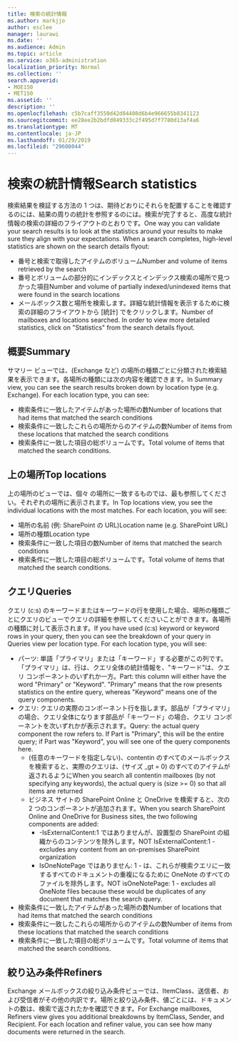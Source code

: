```yaml
---
title: 検索の統計情報
ms.author: markjjo
author: esclee
manager: laurawi
ms.date: ''
ms.audience: Admin
ms.topic: article
ms.service: o365-administration
localization_priority: Normal
ms.collection: ''
search.appverid:
- MOE150
- MET150
ms.assetid: ''
description: ''
ms.openlocfilehash: c5b7caff3550d42d84408d6b4e966655b8341123
ms.sourcegitcommit: ee28ee2b2bdfd049333c2f495d7f7780d13af4a6
ms.translationtype: MT
ms.contentlocale: ja-JP
ms.lasthandoff: 01/29/2019
ms.locfileid: "29608044"
---
```

# <a name="search-statistics"></a><span data-ttu-id="f8b77-102">検索の統計情報</span><span class="sxs-lookup"><span data-stu-id="f8b77-102">Search statistics</span></span>
<span data-ttu-id="f8b77-p101">検索結果を検証する方法の 1 つは、期待どおりにそれらを配置することを確認するのには、結果の周りの統計を参照するのには。検索が完了すると、高度な統計情報の検索の詳細のフライアウトのとおりです。</span><span class="sxs-lookup"><span data-stu-id="f8b77-p101">One way you can validate your search results is to look at the statistics around your results to make sure they align with your expectations. When a search completes, high-level statistics are shown on the search details flyout:</span></span>
- <span data-ttu-id="f8b77-105">番号と検索で取得したアイテムのボリューム</span><span class="sxs-lookup"><span data-stu-id="f8b77-105">Number and volume of items retrieved by the search</span></span>
- <span data-ttu-id="f8b77-106">番号とボリュームの部分的にインデックスとインデックス検索の場所で見つかった項目</span><span class="sxs-lookup"><span data-stu-id="f8b77-106">Number and volume of partially indexed/unindexed items that were found in the search locations</span></span>
- <span data-ttu-id="f8b77-p102">メールボックス数と場所を検索します。詳細な統計情報を表示するために検索の詳細のフライアウトから [統計] でをクリックします。</span><span class="sxs-lookup"><span data-stu-id="f8b77-p102">Number of mailboxes and locations searched. In order to view more detailed statistics, click on "Statistics" from the search details flyout.</span></span>

## <a name="summary"></a><span data-ttu-id="f8b77-109">概要</span><span class="sxs-lookup"><span data-stu-id="f8b77-109">Summary</span></span>
<span data-ttu-id="f8b77-p103">サマリー ビューでは、(Exchange など) の場所の種類ごとに分類された検索結果を表示できます。各場所の種類には次の内容を確認できます。</span><span class="sxs-lookup"><span data-stu-id="f8b77-p103">In Summary view, you can see the search results broken down by location type (e.g. Exchange). For each location type, you can see:</span></span>
- <span data-ttu-id="f8b77-112">検索条件に一致したアイテムがあった場所の数</span><span class="sxs-lookup"><span data-stu-id="f8b77-112">Number of locations that had items that matched the search conditions</span></span>
- <span data-ttu-id="f8b77-113">検索条件に一致したこれらの場所からのアイテムの数</span><span class="sxs-lookup"><span data-stu-id="f8b77-113">Number of items from these locations that matched the search conditions</span></span>
- <span data-ttu-id="f8b77-114">検索条件に一致した項目の総ボリュームです。</span><span class="sxs-lookup"><span data-stu-id="f8b77-114">Total volume of items that matched the search conditions.</span></span>

## <a name="top-locations"></a><span data-ttu-id="f8b77-115">上の場所</span><span class="sxs-lookup"><span data-stu-id="f8b77-115">Top locations</span></span>
<span data-ttu-id="f8b77-p104">上の場所のビューでは、個々 の場所に一致するものでは、最も参照してください。それぞれの場所に表示されます。</span><span class="sxs-lookup"><span data-stu-id="f8b77-p104">In Top locations view, you see the individual locations with the most matches. For each location, you will see:</span></span>
- <span data-ttu-id="f8b77-118">場所の名前 (例: SharePoint の URL)</span><span class="sxs-lookup"><span data-stu-id="f8b77-118">Location name (e.g. SharePoint URL)</span></span>
- <span data-ttu-id="f8b77-119">場所の種類</span><span class="sxs-lookup"><span data-stu-id="f8b77-119">Location type</span></span>
- <span data-ttu-id="f8b77-120">検索条件に一致した項目の数</span><span class="sxs-lookup"><span data-stu-id="f8b77-120">Number of items that matched the search conditions</span></span>
- <span data-ttu-id="f8b77-121">検索条件に一致した項目の総ボリュームです。</span><span class="sxs-lookup"><span data-stu-id="f8b77-121">Total volume of items that matched the search conditions.</span></span>

## <a name="queries"></a><span data-ttu-id="f8b77-122">クエリ</span><span class="sxs-lookup"><span data-stu-id="f8b77-122">Queries</span></span>
<span data-ttu-id="f8b77-p105">クエリ (c:s) のキーワードまたはキーワードの行を使用した場合、場所の種類ごとにクエリのビューでクエリの詳細を参照してくださいことができます。各場所の種類に対して表示されます。</span><span class="sxs-lookup"><span data-stu-id="f8b77-p105">If you have used (c:s) keyword or keyword rows in your query, then you can see the breakdown of your query in Queries view per location type. For each location type, you will see:</span></span>
- <span data-ttu-id="f8b77-p106">パーツ: 単語「プライマリ」または「キーワード」する必要がこの列です。「プライマリ」は、行は、クエリ全体の統計情報を、"キーワード"は、クエリ コンポーネントのいずれか一方。</span><span class="sxs-lookup"><span data-stu-id="f8b77-p106">Part: this column will either have the word "Primary" or "Keyword". "Primary" means that the row presents statistics on the entire query, whereas "Keyword" means one of the query components.</span></span>
- <span data-ttu-id="f8b77-p107">クエリ: クエリの実際のコンポーネント行を指します。部品が「プライマリ」の場合、クエリ全体になります部品が「キーワード」の場合、クエリ コンポーネントを次いずれかが表示されます。</span><span class="sxs-lookup"><span data-stu-id="f8b77-p107">Query: the actual query component the row refers to. If Part is "Primary", this will be the entire query; if Part was "Keyword", you will see one of the query components here.</span></span>
  - <span data-ttu-id="f8b77-129">(任意のキーワードを指定しない)、contentin のすべてのメールボックスを検索すると、実際のクエリは、(サイズ _gt = 0) のすべてのアイテムが返されるように</span><span class="sxs-lookup"><span data-stu-id="f8b77-129">When you search all contentin mailboxes (by not specifying any keywords), the actual query is (size >= 0) so that all items are returned</span></span>
  - <span data-ttu-id="f8b77-130">ビジネス サイトの SharePoint Online と OneDrive を検索すると、次の 2 つのコンポーネントが追加されます。</span><span class="sxs-lookup"><span data-stu-id="f8b77-130">When you search SharePoint Online and OneDrive for Business sites, the two following components are added:</span></span>
    - <span data-ttu-id="f8b77-131">-IsExternalContent:1 ではありませんが、設置型の SharePoint の組織からのコンテンツを除外します。</span><span class="sxs-lookup"><span data-stu-id="f8b77-131">NOT IsExternalContent:1 - excludes any content from an on-premises SharePoint organization</span></span>
    - <span data-ttu-id="f8b77-132">IsOneNotePage ではありません: 1 - は、これらが検索クエリに一致するすべてのドキュメントの重複になるために OneNote のすべてのファイルを除外します。</span><span class="sxs-lookup"><span data-stu-id="f8b77-132">NOT isOneNotePage: 1 - excludes all OneNote files because these would be duplicates of any document that matches the search query.</span></span>
- <span data-ttu-id="f8b77-133">検索条件に一致したアイテムがあった場所の数</span><span class="sxs-lookup"><span data-stu-id="f8b77-133">Number of locations that had items that matched the search conditions</span></span>
- <span data-ttu-id="f8b77-134">検索条件に一致したこれらの場所からのアイテムの数</span><span class="sxs-lookup"><span data-stu-id="f8b77-134">Number of items from these locations that matched the search conditions</span></span>
- <span data-ttu-id="f8b77-135">検索条件に一致した項目の総ボリュームです。</span><span class="sxs-lookup"><span data-stu-id="f8b77-135">Total volumne of items that matched the search conditions.</span></span>

## <a name="refiners"></a><span data-ttu-id="f8b77-136">絞り込み条件</span><span class="sxs-lookup"><span data-stu-id="f8b77-136">Refiners</span></span>
<span data-ttu-id="f8b77-p108">Exchange メールボックスの絞り込み条件ビューでは、ItemClass、送信者、および受信者がその他の内訳です。場所と絞り込み条件、値ごとには、ドキュメントの数は、検索で返されたかを確認できます。</span><span class="sxs-lookup"><span data-stu-id="f8b77-p108">For Exchange mailboxes, Refiners view gives you additional breakdowns by ItemClass, Sender, and Recipient. For each location and refiner value, you can see how many documents were returned in the search.</span></span>